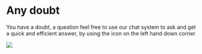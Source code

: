 # Any doubt

You have a doubt, a question feel free to use our chat system to ask and get a quick and efficient answer, by using the icon on the left hand down corner

![](<.gitbook/assets/Capture d’écran 2021-12-10 à 17.45.28.png>)
